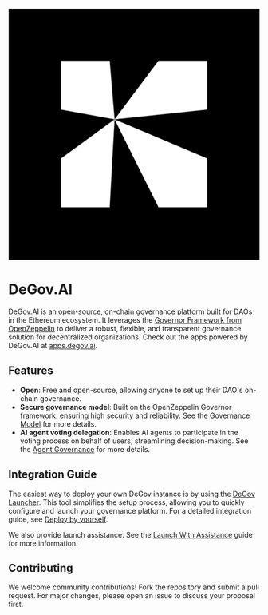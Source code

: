 <div align="center">

![logo](docs/DeGov.AI.svg)

</div>

# DeGov.AI

DeGov.AI is an open-source, on-chain governance platform built for DAOs in the Ethereum ecosystem. It leverages the [Governor Framework from OpenZeppelin](https://docs.openzeppelin.com/contracts/4.x/governance) to deliver a robust, flexible, and transparent governance solution for decentralized organizations. Check out the apps powered by DeGov.AI at [apps.degov.ai](https://apps.degov.ai).

## Features

- **Open**: Free and open-source, allowing anyone to set up their DAO's on-chain governance.
- **Secure governance model**: Built on the OpenZeppelin Governor framework, ensuring high security and reliability. See the [Governance Model](https://docs.degov.ai/governance/intro/model) for more details.
- **AI agent voting delegation**: Enables AI agents to participate in the voting process on behalf of users, streamlining decision-making. See the [Agent Governance](https://docs.degov.ai/governance/agent/overview/) for more details.

## Integration Guide

The easiest way to deploy your own DeGov instance is by using the [DeGov Launcher](https://github.com/ringecosystem/degov-launcher). This tool simplifies the setup process, allowing you to quickly configure and launch your governance platform.
For a detailed integration guide, see [Deploy by yourself](https://docs.degov.ai/integration/deploy/).

We also provide launch assistance. See the [Launch With Assistance](https://docs.degov.ai/integration/launch/) guide for more information.

## Contributing

We welcome community contributions! Fork the repository and submit a pull request. For major changes, please open an issue to discuss your proposal first.